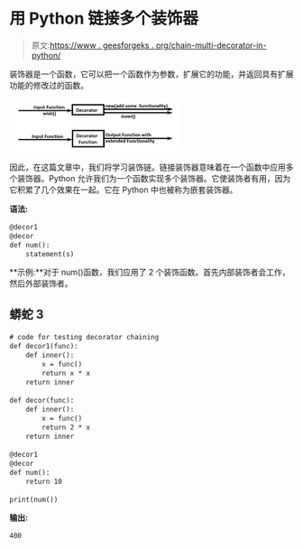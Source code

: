 # 用 Python 链接多个装饰器

> 原文:[https://www . geesforgeks . org/chain-multi-decorator-in-python/](https://www.geeksforgeeks.org/chain-multiple-decorators-in-python/)

装饰器是一个函数，它可以把一个函数作为参数，扩展它的功能，并返回具有扩展功能的修改过的函数。

![](img/affae7481c30973989707246c9efb856.png)

因此，在这篇文章中，我们将学习装饰链。链接装饰器意味着在一个函数中应用多个装饰器。Python 允许我们为一个函数实现多个装饰器。它使装饰者有用，因为它积累了几个效果在一起。它在 Python 中也被称为嵌套装饰器。

**语法:**

```
@decor1
@decor
def num():
    statement(s)    
```

**示例:**对于 num()函数，我们应用了 2 个装饰函数。首先内部装饰者会工作，然后外部装饰者。

## 蟒蛇 3

```
# code for testing decorator chaining
def decor1(func):
    def inner():
        x = func()
        return x * x
    return inner

def decor(func):
    def inner():
        x = func()
        return 2 * x
    return inner

@decor1
@decor
def num():
    return 10

print(num())
```

**输出:**

```
400
```